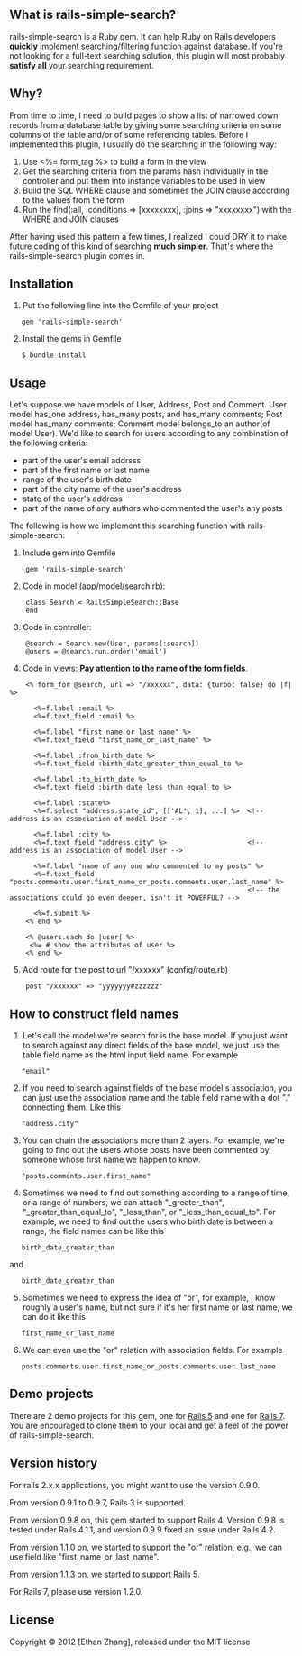 ## What is rails-simple-search?
rails-simple-search is a Ruby gem. It can help Ruby on Rails developers **quickly**
implement searching/filtering function against database. If you're not looking
for a full-text searching solution, this plugin will most probably **satisfy all**
your searching requirement.

## Why?
From time to time, I need to build pages to show a list of narrowed down records
from a database table by giving some searching criteria on some columns of the
table and/or of some referencing tables. Before I implemented this plugin, I usually
do the searching in the following way:

1. Use <%= form_tag %> to build a form in the view
2. Get the searching criteria from the params hash individually in the controller
   and put them into instance variables to be used in view
3. Build the SQL WHERE clause and sometimes the JOIN clause according to the
   values from the form
4. Run the find(:all, :conditions => [xxxxxxxx], :joins => "xxxxxxxx") with the
   WHERE and JOIN clauses

After having used this pattern a few times, I realized I could DRY it to make
future coding of this kind of searching **much simpler**. That's where the
rails-simple-search plugin comes in. 

## Installation
1. Put the following line into the Gemfile of your project
```
   gem 'rails-simple-search'
```

2. Install the gems in Gemfile
```
   $ bundle install
```

## Usage 

Let's suppose we have models of User, Address, Post and Comment. User model has_one
address, has_many posts, and has_many comments; Post model has_many comments; Comment
model belongs_to an author(of model User). We'd like to search for users according
to any combination of the following criteria:

* part of the user's email addrsss
* part of the first name or last name
* range of the user's birth date
* part of the city name of the user's address
* state of the user's address
* part of the name of any authors who commented the user's any posts

The following is how we implement this searching function with rails-simple-search:

1. Include gem into Gemfile
```  
    gem 'rails-simple-search'
```

2. Code in model (app/model/search.rb):
```
    class Search < RailsSimpleSearch::Base
    end
```

3. Code in controller: 
```
    @search = Search.new(User, params[:search])
    @users = @search.run.order('email')
```

4. Code in views:
   **Pay attention to the name of the form fields**.

```
    <% form_for @search, url => "/xxxxxx", data: {turbo: false} do |f| %>

      <%=f.label :email %>
      <%=f.text_field :email %>

      <%=f.label "first name or last name" %>
      <%=f.text_field "first_name_or_last_name" %>

      <%=f.label :from_birth_date %>
      <%=f.text_field :birth_date_greater_than_equal_to %>

      <%=f.label :to_birth_date %>
      <%=f.text_field :birth_date_less_than_equal_to %>

      <%=f.label :state%>
      <%=f.select "address.state_id", [['AL', 1], ...] %>  <!-- address is an association of model User -->

      <%=f.label :city %>
      <%=f.text_field "address.city" %>                    <!-- address is an association of model User -->

      <%=f.label "name of any one who commented to my posts" %>
      <%=f.text_field "posts.comments.user.first_name_or_posts.comments.user.last_name" %>
                                                           <!-- the associations could go even deeper, isn't it POWERFUL? -->

      <%=f.submit %>
    <% end %>

    <% @users.each do |user| %>
     <%= # show the attributes of user %>
    <% end %>
```

5. Add route for the post to url "/xxxxxx" (config/route.rb)
```
    post "/xxxxxx" => "yyyyyyy#zzzzzz"
```

## How to construct field names
1. Let's call the model we're search for is the base model. If you just want to search
against any direct fields of the base model, we just use the table field name as the html
input field name. For example
```
   "email"
```

2. If you need to search against fields of the base model's association, you can just
use the association name and the table field name with a dot "." connecting them. Like this
```
   "address.city"
```

3. You can chain the associations more than 2 layers. For example, we're going to
find out the users whose posts have been commented by someone whose first name we happen to know.
```
   "posts.comments.user.first_name"
```

4. Sometimes we need to find out something according to a range of time, or a range of numbers,
we can attach "_greater_than", "_greater_than_equal_to", "_less_than", or "_less_than_equal_to".
For example, we need to find out the users who birth date is between a range, the field names
can be like this
```
   birth_date_greater_than
```
and
```
   birth_date_greater_than
```

5. Sometimes we need to express the idea of "or", for example, I know roughly a user's name, but
not sure if it's her first name or last name, we can do it like this
```
   first_name_or_last_name
```

6. We can even use the "or" relation with association fields. For example
```
   posts.comments.user.first_name_or_posts.comments.user.last_name
```


## Demo projects
There are 2 demo projects for this gem, one for [Rails 5](https://github.com/yzhanginwa/demo_app_for_rails_simple_search)
and one for [Rails 7](https://github.com/yzhanginwa/rails_simple_search_demo). You are encouraged to clone them to your local and
get a feel of the power of rails-simple-search.

## Version history 
For rails 2.x.x applications, you might want to use the version 0.9.0. 

From version 0.9.1 to 0.9.7, Rails 3 is supported.

From version 0.9.8 on, this gem started to support Rails 4. Version 0.9.8 is tested under Rails 4.1.1, and version 0.9.9 fixed an issue under
Rails 4.2.

From version 1.1.0 on, we started to support the "or" relation, e.g., we can use field like "first_name_or_last_name".

From version 1.1.3 on, we started to support Rails 5.

For Rails 7, please use version 1.2.0.

## License

Copyright &copy; 2012 [Ethan Zhang], released under the MIT license
